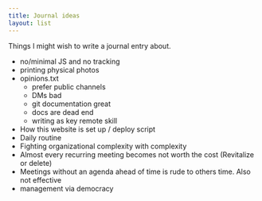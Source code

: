 ```yaml
---
title: Journal ideas
layout: list
---
```


Things I might wish to write a journal entry about.

- no/minimal JS and no tracking
- printing physical photos
- opinions.txt
  - prefer public channels
  - DMs bad
  - git documentation great
  - docs are dead end
  - writing as key remote skill
- How this website is set up / deploy script
- Daily routine
- Fighting organizational complexity with complexity
- Almost every recurring meeting becomes not worth the cost (Revitalize or delete)
- Meetings without an agenda ahead of time is rude to others time. Also not effective
- management via democracy